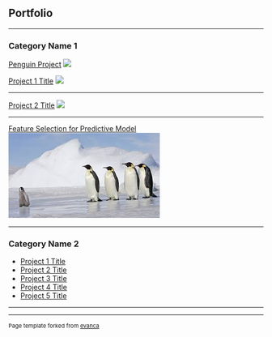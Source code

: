 ## Portfolio

---

### Category Name 1 

[Penguin Project](Copy_of_Penguin_Project.ipynb)
<img src="images/Penguins Photo.jpeg.jpg?raw=true"/>  

[Project 1 Title](/sample_page)
<img src="images/dummy_thumbnail.jpg?raw=true"/>

---
[Project 2 Title](/pdf/sample_presentation.pdf)
<img src="images/dummy_thumbnail.jpg?raw=true"/>

---
[Feature Selection for Predictive Model](https://colab.research.google.com/github/candaceeje/candaceeje.github.io/blob/master/Copy_of_Penguin_Project.ipynb#scrollTo=mBp8MXBHh6LV)
<img src="images/Penguins Photo.jpeg?raw=true"/>

---

### Category Name 2

- [Project 1 Title](http://example.com/)
- [Project 2 Title](http://example.com/)
- [Project 3 Title](http://example.com/)
- [Project 4 Title](http://example.com/)
- [Project 5 Title](http://example.com/)

---




---
<p style="font-size:11px">Page template forked from <a href="https://github.com/evanca/quick-portfolio">evanca</a></p>
<!-- Remove above link if you don't want to attibute -->
